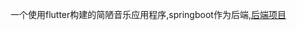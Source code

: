 一个使用flutter构建的简陋音乐应用程序,springboot作为后端,[后端项目](https://github.com/zyk-miao/open_flutter_music_back.git)
